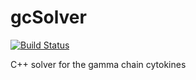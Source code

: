 # gcSolver

[![Build Status](https://transduc.seas.ucla.edu/buildStatus/icon?job=meyer-lab%2FgcSolver%2Fmaster)](https://transduc.seas.ucla.edu/job/meyer-lab/job/gcSolver/job/master/)

C++ solver for the gamma chain cytokines
